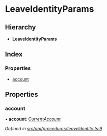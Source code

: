 # LeaveIdentityParams

## Hierarchy

* **LeaveIdentityParams**

## Index

### Properties

* [account](leaveidentityparams.md#account)

## Properties

### account

• **account**: [_CurrentAccount_](../classes/currentaccount.md)

_Defined in_ [_src/api/procedures/leaveIdentity.ts:9_](https://github.com/PolymathNetwork/polymesh-sdk/blob/23062de4/src/api/procedures/leaveIdentity.ts#L9)

